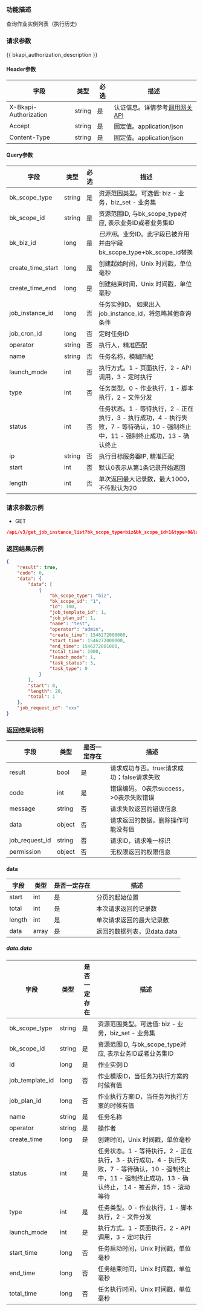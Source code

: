 ### 功能描述

查询作业实例列表（执行历史)

### 请求参数

{{ bkapi_authorization_description }}

#### Header参数

| 字段                    | 类型     | 必选  | 描述                                                                                                                               |
|-----------------------|--------|-----|----------------------------------------------------------------------------------------------------------------------------------|
| X-Bkapi-Authorization | string | 是   | 认证信息。详情参考[调用网关 API](https://github.com/TencentBlueKing/BKDocs/blob/master/ZH/7.0/APIGateway/apigateway/use-api/use-apigw-api.md) |
| Accept                | string | 是   | 固定值。application/json                                                                                                             |
| Content-Type          | string | 是   | 固定值。application/json                                                                                                             |

#### Query参数

| 字段                | 类型     | 必选  | 描述                                                                                  |
|-------------------|--------|-----|-------------------------------------------------------------------------------------|
| bk_scope_type     | string | 是   | 资源范围类型。可选值: biz - 业务，biz_set - 业务集                                                  |
| bk_scope_id       | string | 是   | 资源范围ID, 与bk_scope_type对应, 表示业务ID或者业务集ID                                             |
| bk_biz_id         | long   | 是   | *已弃用*。业务ID。此字段已被弃用并由字段bk_scope_type+bk_scope_id替换                                   |
| create_time_start | long   | 是   | 创建起始时间，Unix 时间戳，单位毫秒                                                                |
| create_time_end   | long   | 是   | 创建结束时间，Unix 时间戳，单位毫秒                                                                |
| job_instance_id   | long   | 否   | 任务实例ID。 如果出入job_instance_id，将忽略其他查询条件                                               |
| job_cron_id       | long   | 否   | 定时任务ID                                                                              |
| operator          | string | 否   | 执行人，精准匹配                                                                            |
| name              | string | 否   | 任务名称，模糊匹配                                                                           |
| launch_mode       | int    | 否   | 执行方式。1 - 页面执行，2 - API调用，3 - 定时执行                                                    |
| type              | int    | 否   | 任务类型。0 - 作业执行，1 - 脚本执行，2 - 文件分发                                                     |
| status            | int    | 否   | 任务状态。1 -  等待执行，2 - 正在执行，3 - 执行成功，4 - 执行失败，7 - 等待确认，10 - 强制终止中，11 - 强制终止成功，13 - 确认终止 |
| ip                | string | 否   | 执行目标服务器IP, 精准匹配                                                                     |
| start             | int    | 否   | 默认0表示从第1条记录开始返回                                                                     |
| length            | int    | 否   | 单次返回最大记录数，最大1000，不传默认为20                                                            |

### 请求参数示例

- GET

```json
/api/v3/get_job_instance_list?bk_scope_type=biz&bk_scope_id=1&type=0&launch_mode=1&status=3&operator=admin&name=test&create_time_start=1546272000000&create_time_end=1577807999999&start=0&length=20
```

### 返回结果示例

```json
{
    "result": true,
    "code": 0,
    "data": {
        "data": [
            {
                "bk_scope_type": "biz",
                "bk_scope_id": "1",
                "id": 100,
                "job_template_id": 1,
                "job_plan_id": 1,
                "name": "test",
                "operator": "admin",
                "create_time": 1546272000000,
                "start_time": 1546272000000,
                "end_time": 1546272001000,
                "total_time": 1000,
                "launch_mode": 1,
                "task_status": 3,
                "task_type": 0
            }
        ],
        "start": 0,
        "length": 20,
        "total": 1
    },
    "job_request_id": "xxx"
}
```

### 返回结果说明

| 字段             | 类型     | 是否一定存在 | 描述                         |
|----------------|--------|--------|----------------------------|
| result         | bool   | 是      | 请求成功与否。true:请求成功；false请求失败 |
| code           | int    | 是      | 错误编码。 0表示success，>0表示失败错误  |
| message        | string | 否      | 请求失败返回的错误信息                |
| data           | object | 否      | 请求返回的数据，删除操作可能没有值          |
| job_request_id | string | 否      | 请求ID，请求唯一标识                |
| permission     | object | 否      | 无权限返回的权限信息                 |

#### data

| 字段     | 类型    | 是否一定存在 | 描述                 |
|--------|-------|--------|--------------------|
| start  | int   | 是      | 分页的起始位置            |
| total  | int   | 是      | 本次请求返回的记录数         |
| length | int   | 是      | 单次请求返回的最大记录数       |
| data   | array | 是      | 返回的数据列表，见data.data |

##### data.data

| 字段              | 类型     | 是否一定存在 | 描述                                                                                                      |
|-----------------|--------|--------|---------------------------------------------------------------------------------------------------------|
| bk_scope_type   | string | 是      | 资源范围类型。可选值: biz - 业务，biz_set - 业务集                                                                      |
| bk_scope_id     | string | 是      | 资源范围ID, 与bk_scope_type对应, 表示业务ID或者业务集ID                                                                 |
| id              | long   | 是      | 作业实例ID                                                                                                  |
| job_template_id | long   | 否      | 作业模版ID，当任务为执行方案的时候有值                                                                                    |
| job_plan_id     | long   | 否      | 作业执行方案ID，当任务为执行方案的时候有值                                                                                  |
| name            | string | 是      | 任务名称                                                                                                    |
| operator        | string | 是      | 操作者                                                                                                     |
| create_time     | long   | 是      | 创建时间，Unix 时间戳，单位毫秒                                                                                      |
| status          | int    | 是      | 任务状态。1 -  等待执行，2 - 正在执行，3 - 执行成功，4 - 执行失败，7 - 等待确认，10 - 强制终止中，11 - 强制终止成功，13 - 确认终止， 14 - 被丢弃，15 - 滚动等待 |
| type            | int    | 是      | 任务类型。0 - 作业执行，1 - 脚本执行，2 - 文件分发                                                                         |
| launch_mode     | int    | 是      | 执行方式。1 - 页面执行，2 - API调用，3 - 定时执行                                                                        |
| start_time      | long   | 否      | 任务启动时间，Unix 时间戳，单位毫秒                                                                                    |
| end_time        | long   | 否      | 任务结束时间，Unix 时间戳，单位毫秒                                                                                    |
| total_time      | long   | 否      | 任务执行时间，Unix 时间戳，单位毫秒                                                                                    |
